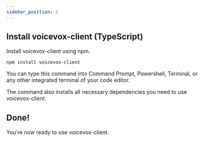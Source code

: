 ```yaml
---
sidebar_position: 1
---
```


## Install voicevox-client (TypeScript)

Install voicevox-client using npm.

```
npm install voicevox-client
```

You can type this command into Command Prompt, Powershell, Terminal, or any other integrated terminal of your code editor.

The command also installs all necessary dependencies you need to use voicevox-client.

## Done!

You're now ready to use voicevox-client.